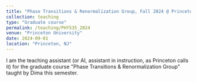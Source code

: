 ```yaml
---
title: "Phase Transitions & Renormalization Group, Fall 2024 @ Princeton"
collection: teaching
type: "Graduate course"
permalink: /teaching/PHY535_2024
venue: "Princeton University"
date: 2024-09-01
location: "Princeton, NJ"
---
```


I am the teaching assistant (or AI, assistant in instruction, as Princeton calls it) for the graduate course "Phase Transitions & Renormalization Group" taught by Dima this semester.